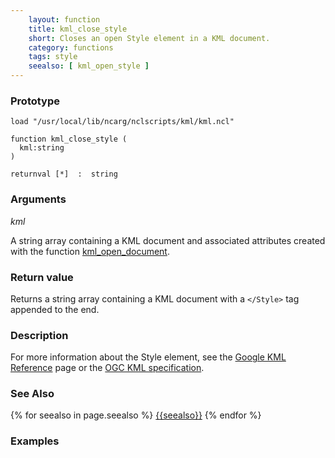 ```yaml
---
    layout: function
    title: kml_close_style
    short: Closes an open Style element in a KML document.
    category: functions
    tags: style
    seealso: [ kml_open_style ]
---
```


### Prototype

<pre><code>load "/usr/local/lib/ncarg/nclscripts/kml/kml.ncl"

function kml_close_style (
  kml:string
)

returnval [*]  :  string
</code></pre>

### Arguments
*kml*

A string array containing a KML document and associated attributes created with the function [kml_open_document](functions/kml_open_document.html).

### Return value

Returns a string array containing a KML document with a ``</Style>`` tag appended to the end.

### Description

For more information about the Style element, see the [Google KML Reference](https://developers.google.com/kml/documentation/kmlreference#style) page or the [OGC KML specification](http://www.opengeospatial.org/standards/kml/).

### See Also

{% for seealso in page.seealso %}
[{{seealso}}](functions/{{seealso}}.html)
{% endfor %}

### Examples


